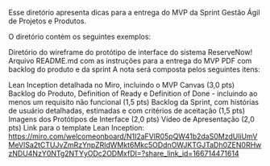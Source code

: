 Esse diretório apresenta dicas para a entrega do MVP da Sprint Gestão Ágil de Projetos e Produtos.

O diretório contém os seguintes exemplos:

Diretório do wireframe do protótipo de interface do sistema ReserveNow!
Arquivo README.md com as instruções para a entrega do MVP
PDF com backlog do produto e da sprint
A nota será composta pelos seguintes itens:

⁠Lean Inception detalhada no Miro, incluindo o MVP Canvas (3,0 pts)
⁠Backlog do Produto, Definition of Ready e Definition of Done - incluindo ao menos um requisito não funcional (1,5 pts)
⁠Backlog da Sprint, com histórias de usuário detalhadas, estimadas e com critérios de aceitação (1,5 pts)
Imagens dos Protótipos de Interface (2,0 pts)
Vídeo de Apresentação (2,0 pts)
Link para o template Lean Inception: https://miro.com/welcomeonboard/N1I2aFVlR05pQW41b2daS0MzdUliUmVMeVlSa2tCTUJvZmRzYnpZRldWMkt6Mkc5ODdnOWJKTGJTaDh0ZEN0RHwzNDU4NzY0NTg2NTYyODc2ODMxfDI=?share_link_id=166714471614
